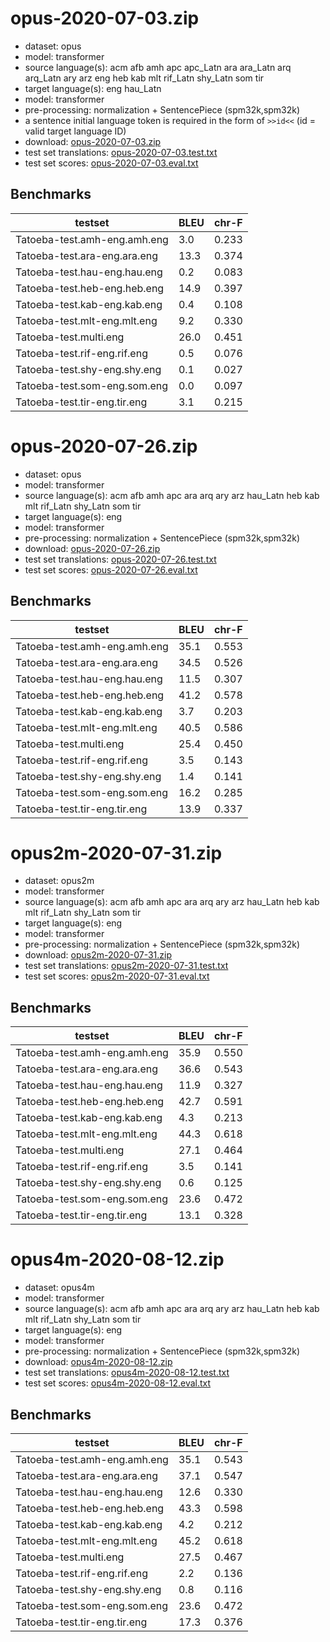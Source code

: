 # opus-2020-07-03.zip

* dataset: opus
* model: transformer
* source language(s): acm afb amh apc apc_Latn ara ara_Latn arq arq_Latn ary arz eng heb kab mlt rif_Latn shy_Latn som tir
* target language(s): eng hau_Latn
* model: transformer
* pre-processing: normalization + SentencePiece (spm32k,spm32k)
* a sentence initial language token is required in the form of `>>id<<` (id = valid target language ID)
* download: [opus-2020-07-03.zip](https://object.pouta.csc.fi/Tatoeba-MT-models/afa-eng/opus-2020-07-03.zip)
* test set translations: [opus-2020-07-03.test.txt](https://object.pouta.csc.fi/Tatoeba-MT-models/afa-eng/opus-2020-07-03.test.txt)
* test set scores: [opus-2020-07-03.eval.txt](https://object.pouta.csc.fi/Tatoeba-MT-models/afa-eng/opus-2020-07-03.eval.txt)

## Benchmarks

| testset               | BLEU  | chr-F |
|-----------------------|-------|-------|
| Tatoeba-test.amh-eng.amh.eng 	| 3.0 	| 0.233 |
| Tatoeba-test.ara-eng.ara.eng 	| 13.3 	| 0.374 |
| Tatoeba-test.hau-eng.hau.eng 	| 0.2 	| 0.083 |
| Tatoeba-test.heb-eng.heb.eng 	| 14.9 	| 0.397 |
| Tatoeba-test.kab-eng.kab.eng 	| 0.4 	| 0.108 |
| Tatoeba-test.mlt-eng.mlt.eng 	| 9.2 	| 0.330 |
| Tatoeba-test.multi.eng 	| 26.0 	| 0.451 |
| Tatoeba-test.rif-eng.rif.eng 	| 0.5 	| 0.076 |
| Tatoeba-test.shy-eng.shy.eng 	| 0.1 	| 0.027 |
| Tatoeba-test.som-eng.som.eng 	| 0.0 	| 0.097 |
| Tatoeba-test.tir-eng.tir.eng 	| 3.1 	| 0.215 |

# opus-2020-07-26.zip

* dataset: opus
* model: transformer
* source language(s): acm afb amh apc ara arq ary arz hau_Latn heb kab mlt rif_Latn shy_Latn som tir
* target language(s): eng
* model: transformer
* pre-processing: normalization + SentencePiece (spm32k,spm32k)
* download: [opus-2020-07-26.zip](https://object.pouta.csc.fi/Tatoeba-MT-models/afa-eng/opus-2020-07-26.zip)
* test set translations: [opus-2020-07-26.test.txt](https://object.pouta.csc.fi/Tatoeba-MT-models/afa-eng/opus-2020-07-26.test.txt)
* test set scores: [opus-2020-07-26.eval.txt](https://object.pouta.csc.fi/Tatoeba-MT-models/afa-eng/opus-2020-07-26.eval.txt)

## Benchmarks

| testset               | BLEU  | chr-F |
|-----------------------|-------|-------|
| Tatoeba-test.amh-eng.amh.eng 	| 35.1 	| 0.553 |
| Tatoeba-test.ara-eng.ara.eng 	| 34.5 	| 0.526 |
| Tatoeba-test.hau-eng.hau.eng 	| 11.5 	| 0.307 |
| Tatoeba-test.heb-eng.heb.eng 	| 41.2 	| 0.578 |
| Tatoeba-test.kab-eng.kab.eng 	| 3.7 	| 0.203 |
| Tatoeba-test.mlt-eng.mlt.eng 	| 40.5 	| 0.586 |
| Tatoeba-test.multi.eng 	| 25.4 	| 0.450 |
| Tatoeba-test.rif-eng.rif.eng 	| 3.5 	| 0.143 |
| Tatoeba-test.shy-eng.shy.eng 	| 1.4 	| 0.141 |
| Tatoeba-test.som-eng.som.eng 	| 16.2 	| 0.285 |
| Tatoeba-test.tir-eng.tir.eng 	| 13.9 	| 0.337 |

# opus2m-2020-07-31.zip

* dataset: opus2m
* model: transformer
* source language(s): acm afb amh apc ara arq ary arz hau_Latn heb kab mlt rif_Latn shy_Latn som tir
* target language(s): eng
* model: transformer
* pre-processing: normalization + SentencePiece (spm32k,spm32k)
* download: [opus2m-2020-07-31.zip](https://object.pouta.csc.fi/Tatoeba-MT-models/afa-eng/opus2m-2020-07-31.zip)
* test set translations: [opus2m-2020-07-31.test.txt](https://object.pouta.csc.fi/Tatoeba-MT-models/afa-eng/opus2m-2020-07-31.test.txt)
* test set scores: [opus2m-2020-07-31.eval.txt](https://object.pouta.csc.fi/Tatoeba-MT-models/afa-eng/opus2m-2020-07-31.eval.txt)

## Benchmarks

| testset               | BLEU  | chr-F |
|-----------------------|-------|-------|
| Tatoeba-test.amh-eng.amh.eng 	| 35.9 	| 0.550 |
| Tatoeba-test.ara-eng.ara.eng 	| 36.6 	| 0.543 |
| Tatoeba-test.hau-eng.hau.eng 	| 11.9 	| 0.327 |
| Tatoeba-test.heb-eng.heb.eng 	| 42.7 	| 0.591 |
| Tatoeba-test.kab-eng.kab.eng 	| 4.3 	| 0.213 |
| Tatoeba-test.mlt-eng.mlt.eng 	| 44.3 	| 0.618 |
| Tatoeba-test.multi.eng 	| 27.1 	| 0.464 |
| Tatoeba-test.rif-eng.rif.eng 	| 3.5 	| 0.141 |
| Tatoeba-test.shy-eng.shy.eng 	| 0.6 	| 0.125 |
| Tatoeba-test.som-eng.som.eng 	| 23.6 	| 0.472 |
| Tatoeba-test.tir-eng.tir.eng 	| 13.1 	| 0.328 |

# opus4m-2020-08-12.zip

* dataset: opus4m
* model: transformer
* source language(s): acm afb amh apc ara arq ary arz hau_Latn heb kab mlt rif_Latn shy_Latn som tir
* target language(s): eng
* model: transformer
* pre-processing: normalization + SentencePiece (spm32k,spm32k)
* download: [opus4m-2020-08-12.zip](https://object.pouta.csc.fi/Tatoeba-MT-models/afa-eng/opus4m-2020-08-12.zip)
* test set translations: [opus4m-2020-08-12.test.txt](https://object.pouta.csc.fi/Tatoeba-MT-models/afa-eng/opus4m-2020-08-12.test.txt)
* test set scores: [opus4m-2020-08-12.eval.txt](https://object.pouta.csc.fi/Tatoeba-MT-models/afa-eng/opus4m-2020-08-12.eval.txt)

## Benchmarks

| testset               | BLEU  | chr-F |
|-----------------------|-------|-------|
| Tatoeba-test.amh-eng.amh.eng 	| 35.1 	| 0.543 |
| Tatoeba-test.ara-eng.ara.eng 	| 37.1 	| 0.547 |
| Tatoeba-test.hau-eng.hau.eng 	| 12.6 	| 0.330 |
| Tatoeba-test.heb-eng.heb.eng 	| 43.3 	| 0.598 |
| Tatoeba-test.kab-eng.kab.eng 	| 4.2 	| 0.212 |
| Tatoeba-test.mlt-eng.mlt.eng 	| 45.2 	| 0.618 |
| Tatoeba-test.multi.eng 	| 27.5 	| 0.467 |
| Tatoeba-test.rif-eng.rif.eng 	| 2.2 	| 0.136 |
| Tatoeba-test.shy-eng.shy.eng 	| 0.8 	| 0.116 |
| Tatoeba-test.som-eng.som.eng 	| 23.6 	| 0.472 |
| Tatoeba-test.tir-eng.tir.eng 	| 17.3 	| 0.376 |

